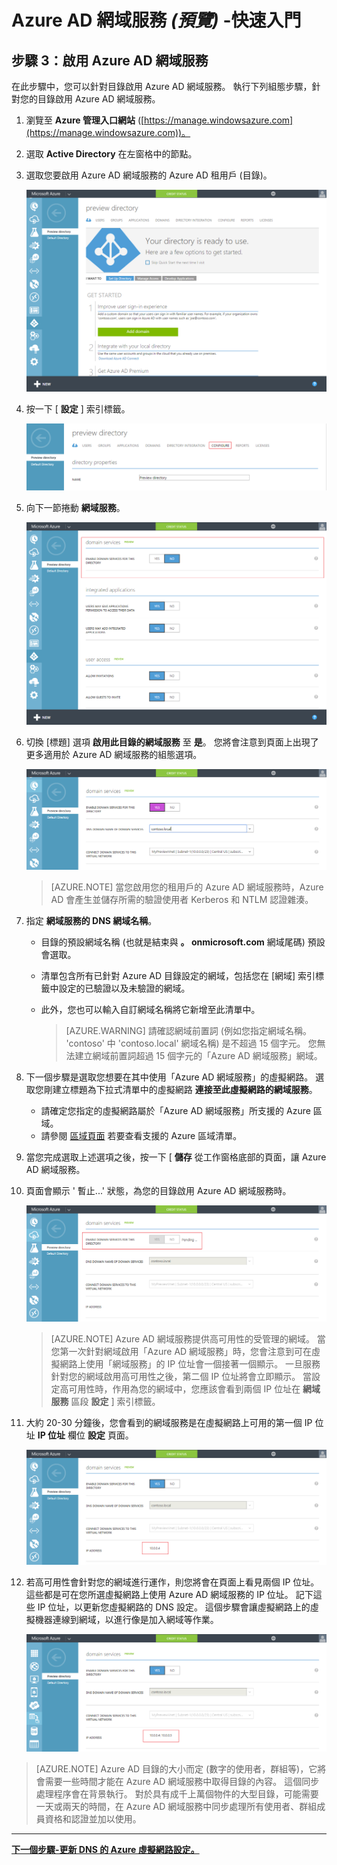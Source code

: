 <properties
    pageTitle="Azure Active Directory 網域服務預覽：開始使用 | Microsoft Azure"
    description="開始使用 Azure Active Directory 網域服務"
    services="active-directory-ds"
    documentationCenter=""
    authors="mahesh-unnikrishnan"
    manager="udayh"
    editor="inhenk"/>

<tags
    ms.service="active-directory-ds"
    ms.workload="identity"
    ms.tgt_pltfrm="na"
    ms.devlang="na"
    ms.topic="article"
    ms.date="10/16/2015"
    ms.author="maheshu"/>

# Azure AD 網域服務 *(預覽)* -快速入門

## 步驟 3：啟用 Azure AD 網域服務
在此步驟中，您可以針對目錄啟用 Azure AD 網域服務。 執行下列組態步驟，針對您的目錄啟用 Azure AD 網域服務。

1. 瀏覽至 **Azure 管理入口網站** ([https://manage.windowsazure.com](https://manage.windowsazure.com))。
2. 選取 **Active Directory** 在左窗格中的節點。
3. 選取您要啟用 Azure AD 網域服務的 Azure AD 租用戶 (目錄)。

    ![選取 Azure AD 目錄](./media/active-directory-domain-services-getting-started/select-aad-directory.png)

4. 按一下 [ **設定** ] 索引標籤。

    ![設定目錄的索引標籤](./media/active-directory-domain-services-getting-started/configure-tab.png)

5. 向下一節捲動 **網域服務**。

    ![網域服務組態區段](./media/active-directory-domain-services-getting-started/domain-services-configuration.png)

6. 切換 [標題] 選項 **啟用此目錄的網域服務** 至 **是**。 您將會注意到頁面上出現了更多適用於 Azure AD 網域服務的組態選項。

    ![啟用網域服務](./media/active-directory-domain-services-getting-started/enable-domain-services.png)

    > [AZURE.NOTE] 當您啟用您的租用戶的 Azure AD 網域服務時，Azure AD 會產生並儲存所需的驗證使用者 Kerberos 和 NTLM 認證雜湊。

7. 指定 **網域服務的 DNS 網域名稱**。
   - 目錄的預設網域名稱 (也就是結束與 **。 onmicrosoft.com** 網域尾碼) 預設會選取。
   - 清單包含所有已針對 Azure AD 目錄設定的網域，包括您在 [網域] 索引標籤中設定的已驗證以及未驗證的網域。
   - 此外，您也可以輸入自訂網域名稱將它新增至此清單中。

     > [AZURE.WARNING] 請確認網域前置詞 (例如您指定網域名稱。 'contoso' 中 'contoso.local' 網域名稱) 是不超過 15 個字元。 您無法建立網域前置詞超過 15 個字元的「Azure AD 網域服務」網域。

8. 下一個步驟是選取您想要在其中使用「Azure AD 網域服務」的虛擬網路。 選取您剛建立標題為下拉式清單中的虛擬網路 **連接至此虛擬網路的網域服務**。
   - 請確定您指定的虛擬網路屬於「Azure AD 網域服務」所支援的 Azure 區域。
   - 請參閱 [區域頁面](active-directory-ds-regions.md) 若要查看支援的 Azure 區域清單。

9. 當您完成選取上述選項之後，按一下 [ **儲存** 從工作窗格底部的頁面，讓 Azure AD 網域服務。
10. 頁面會顯示 ' 暫止...' 狀態，為您的目錄啟用 Azure AD 網域服務時。

    ![啟用網域服務 - 擱置中狀態](./media/active-directory-domain-services-getting-started/enable-domain-services-pendingstate.png)

    > [AZURE.NOTE] Azure AD 網域服務提供高可用性的受管理的網域。 當您第一次針對網域啟用「Azure AD 網域服務」時，您會注意到可在虛擬網路上使用「網域服務」的 IP 位址會一個接著一個顯示。 一旦服務針對您的網域啟用高可用性之後，第二個 IP 位址將會立即顯示。 當設定高可用性時，作用為您的網域中，您應該會看到兩個 IP 位址在 **網域服務** 區段 **設定** ] 索引標籤。

11. 大約 20-30 分鐘後，您會看到的網域服務是在虛擬網路上可用的第一個 IP 位址 **IP 位址** 欄位 **設定** 頁面。

    ![網域服務已啟用 - 已佈建第一個 IP](./media/active-directory-domain-services-getting-started/domain-services-enabled-firstdc-available.png)

12. 若高可用性會針對您的網域進行運作，則您將會在頁面上看見兩個 IP 位址。 這些都是可在您所選虛擬網路上使用 Azure AD 網域服務的 IP 位址。 記下這些 IP 位址，以更新您虛擬網路的 DNS 設定。 這個步驟會讓虛擬網路上的虛擬機器連線到網域，以進行像是加入網域等作業。

    ![網域服務已啟用 - 已佈建兩個 IP](./media/active-directory-domain-services-getting-started/domain-services-enabled-bothdcs-available.png)

> [AZURE.NOTE] Azure AD 目錄的大小而定 (數字的使用者，群組等)，它將會需要一些時間才能在 Azure AD 網域服務中取得目錄的內容。 這個同步處理程序會在背景執行。 對於具有成千上萬個物件的大型目錄，可能需要一天或兩天的時間，在 Azure AD 網域服務中同步處理所有使用者、群組成員資格和認證並加以使用。


---
[**下一個步驟-更新 DNS 的 Azure 虛擬網路設定。**](active-directory-ds-getting-started-dns.md)


